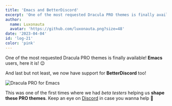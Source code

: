 ```yaml
---
title: 'Emacs and BetterDiscord'
excerpt: 'One of the most requested Dracula PRO themes is finally available! Emacs users, here it is! 😉'
author:
  name: Luxonauta
  avatar: 'https://github.com/luxonauta.png?size=48'
date: '2023-04-04'
id: 'log-21'
color: 'pink'
---
```


One of the most requested Dracula PRO themes is finally available! **Emacs** users, here it is! 😉

And last but not least, we now have support for **BetterDiscord** too!

![Dracula PRO for Emacs](/static/img/logs/emacs-and-betterdiscord-a.png)

This was one of the first times where we had _beta testers_ helping us **shape these PRO themes**. Keep an eye on [Discord](https://draculatheme.com/discord-invite) in case you wanna help 💖
